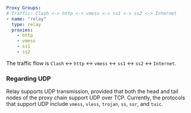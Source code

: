 ```{.yaml linenums="1"}
Proxy Groups:
# Traffic: Clash <-> http <-> vmess <-> ss1 <-> ss2 <-> Internet
- name: "relay"
  type: relay
  proxies:
    - http
    - vmess
    - ss1
    - ss2
```

The traffic flow is `Clash` <-> `http` <-> `vmess` <-> `ss1` <-> `ss2` <-> `Internet`.

### Regarding UDP

Relay supports UDP transmission, provided that both the head and tail nodes of the proxy chain support UDP over TCP.
Currently, the protocols that support UDP include `vmess`, `vless`, `trojan`, `ss`, `ssr`, and `tuic`.
